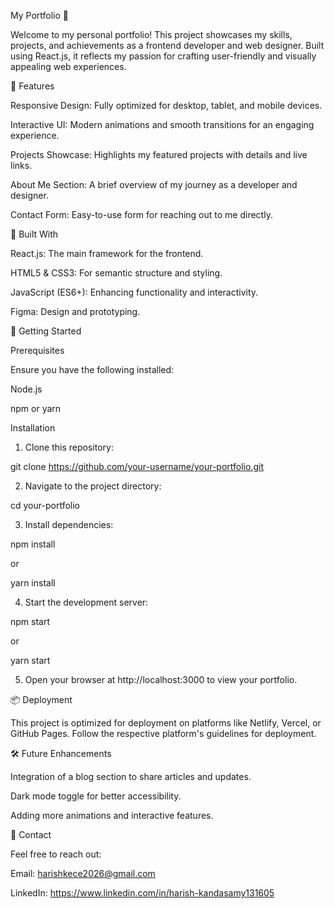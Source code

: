 My Portfolio 🚀

Welcome to my personal portfolio! This project showcases my skills, projects, and achievements as a frontend developer and web designer. Built using React.js, it reflects my passion for crafting user-friendly and visually appealing web experiences.

🌟 Features

Responsive Design: Fully optimized for desktop, tablet, and mobile devices.

Interactive UI: Modern animations and smooth transitions for an engaging experience.

Projects Showcase: Highlights my featured projects with details and live links.

About Me Section: A brief overview of my journey as a developer and designer.

Contact Form: Easy-to-use form for reaching out to me directly.


🔧 Built With

React.js: The main framework for the frontend.

HTML5 & CSS3: For semantic structure and styling.

JavaScript (ES6+): Enhancing functionality and interactivity.

Figma: Design and prototyping.


🚀 Getting Started

Prerequisites

Ensure you have the following installed:

Node.js

npm or yarn


Installation

1. Clone this repository:

git clone https://github.com/your-username/your-portfolio.git


2. Navigate to the project directory:

cd your-portfolio


3. Install dependencies:

npm install

or

yarn install


4. Start the development server:

npm start

or

yarn start


5. Open your browser at http://localhost:3000 to view your portfolio.



📦 Deployment

This project is optimized for deployment on platforms like Netlify, Vercel, or GitHub Pages. Follow the respective platform's guidelines for deployment.

🛠 Future Enhancements

Integration of a blog section to share articles and updates.

Dark mode toggle for better accessibility.

Adding more animations and interactive features.


💌 Contact

Feel free to reach out:

Email: harishkece2026@gmail.com

LinkedIn: https://www.linkedin.com/in/harish-kandasamy131605

